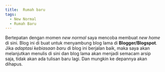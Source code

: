 ```yaml
---
title:  Rumah baru
tags:
  - New Normal
  - Rumah Baru
---
```


Bertepatan dengan momen *new normal* saya mencoba membuat *new home* di sini. Blog ini di buat untuk menyambung blog lama di **Blogger/Blogspot**. Jika *adaptasi kebiasaan baru* di blog ini berjalan baik, maka saya akan melanjutkan menulis di sini dan blog lama akan menjadi semacam arsip saja, tidak akan ada tulisan baru lagi. Dan mungkin ke depannya akan dihapus.

